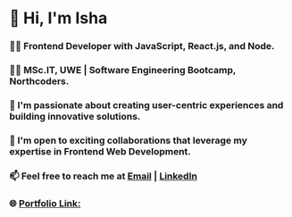 # 👋 Hi, I'm Isha

### 👩‍💻 Frontend Developer with JavaScript, React.js, and Node.

### 👩‍🎓 MSc.IT, UWE | Software Engineering Bootcamp, Northcoders.

### 🔭 I'm passionate about creating user-centric experiences and building innovative solutions.

### 👯 I'm open to exciting collaborations that leverage my expertise in Frontend Web Development.

### 📫 Feel free to reach me at [Email](mailto:isha.zimba@gmail.com) | [LinkedIn](https://www.linkedin.com/in/isha-tamang/) 

### 🌐 [Portfolio Link:](https://ishatamang.com.np/)
